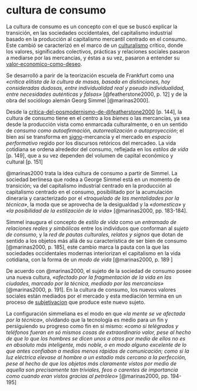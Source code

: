 # cultura de consumo

La cultura de consumo es un concepto con el que se buscó explicar la transición, en las sociedades occidentales, del capitalismo industrial basado en la producción al capitalismo mercantil centrado en el consumo. Este cambió se caracterizó en el marco de un [culturalismo](culturalismo.md) crítico, donde los valores, significados colectivos, prácticas y relaciones sociales pasaron a mediarse por las mercancías, y éstas a su vez, pasaron a entender su [valor-economico-como-deseo](valor-economico-como-deseo.md).

Se desarrolló a parir de la teorización escuela de Frankfurt como una *«crítica elitista de la cultura de masas, basada en distinciones, hoy consideradas dudosas, entre individualidad real y pseudo individualidad, entre necesidades auténticas y falsas»* [@featherstone2000, p. 12] y de la obra del sociólogo alemán Georg Simmel [@marinas2000].

Desde la [critica-del-posmodernismo-de-@featherstone2000](critica-del-posmodernismo-de-@featherstone2000.md) [p. 144], la cultura de consumo tiene en el centro a los *bienes* o las mercancías, ya sea desde la producción vista como enmarcada culturalmente, o en un sentido de *consumo como autoafirmación, autorrealización o autoproyección*; el bien así se transforma en [signo](signo.md)-mercancía y el mercado en *espacio performativo* regido por los discursos retóricos del mercadeo. La vida cotidiana se ordena alrededor del consumo, reflejada en los *estilos de vida* [p. 149], que a su vez dependen del volumen de capital económico y cultural [p. 151]

@marinas2000 trata la idea cultura de consumo a partir de Simmel. La sociedad berlinesa que rodea a George Simmel está en un momento de transición; va del capitalismo industrial centrado en la producción al capitalismo centrado en el consumo, posibilitado por la acumulación dineraria y caracterizado por el *«troquelado de las mentalidades por la técnica»*, la moda que se aprovecha de la desigualdad y la *«domestica»* y *«la posibilidad de la estilización de la vida»* [@marinas2000, pp. 183-184].

Simmel inaugura el concepto de *estilo de vida* como un *entramado de relaciones reales y simbólicas* entre los individuos que conforman al *sujeto de consumo*, y la *red de pautas culturales, relatos y signos* que dotan de sentido a los objetos más allá de su característica de ser bien de consumo [@marinas2000, p. 185], este cambio marca la pauta con la que las sociedades occidentales modernas interiorizan el capitalismo en la vida cotidiana, con la forma de un *modo de vida* [@marinas2000, p. 189 ]

De acuerdo con @marinas2000, el sujeto de la sociedad de consumo posee una nueva cultura, *«afectado por la fragmentación de la vida en las ciudades, marcado por la técnica, mediado por las mercancías»* [@marinas2000, p. 191]. En la cultura de consumo, los nuevos valores sociales están mediados por el mercado y esta mediación termina en un proceso de [subjetivacion](subjetivacion.md) que produce este nuevo sujeto.

La configuración simmeliana es el modo en que *«la mente se ve afectada por la técnica»*, olvidando que la tecnología es medio para un fin y persiguiendo su progreso como fin en sí mismo: *«como si telégrados y teléfonos fueran en só mismos cosas de extraordinario valor, pese al hecho de que lo que los hombres se dicen unos a otros por medio de ellos no es en absoluto más inteligente, más noble, o en modo alguno excelente de lo que antes confiaban a medios menos rápidos de comunicación; como si la luz eléctrica elevase al hombre a un estadio más cercano a la perfección, pese al hecho de que los objetos más claramente vistos por medio de aquella son precisamente tan triviales, feos o carentes de importancia como cuando eran vistos gracias al petróleo»* [@marinas2000, pp. 194-195]

